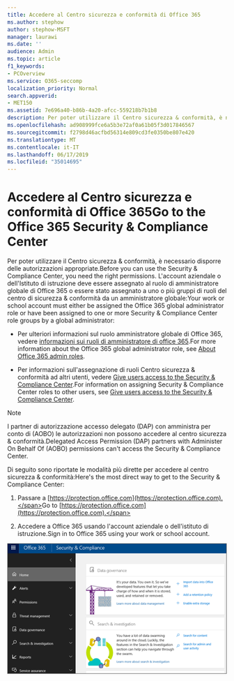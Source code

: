 ```yaml
---
title: Accedere al Centro sicurezza e conformità di Office 365
ms.author: stephow
author: stephow-MSFT
manager: laurawi
ms.date: ''
audience: Admin
ms.topic: article
f1_keywords:
- PCOverview
ms.service: O365-seccomp
localization_priority: Normal
search.appverid:
- MET150
ms.assetid: 7e696a40-b86b-4a20-afcc-559218b7b1b8
description: Per poter utilizzare il Centro sicurezza & conformità, è necessario disporre delle autorizzazioni appropriate. L'account aziendale o dell'Istituto di istruzione deve essere assegnato al ruolo di amministratore globale di Office 365 o essere stato assegnato a uno o più gruppi di ruoli Centro sicurezza & conformità da un amministratore globale.
ms.openlocfilehash: ad908999fce6a5b3e72af0a61b05f3d017846567
ms.sourcegitcommit: f2798d46acfbd56314e809cd3fe0350be807e420
ms.translationtype: MT
ms.contentlocale: it-IT
ms.lasthandoff: 06/17/2019
ms.locfileid: "35014695"
---
```

# <a name="go-to-the-office-365-security--compliance-center"></a><span data-ttu-id="7ba9f-104">Accedere al Centro sicurezza e conformità di Office 365</span><span class="sxs-lookup"><span data-stu-id="7ba9f-104">Go to the Office 365 Security & Compliance Center</span></span>

<span data-ttu-id="7ba9f-105">Per poter utilizzare il Centro sicurezza & conformità, è necessario disporre delle autorizzazioni appropriate.</span><span class="sxs-lookup"><span data-stu-id="7ba9f-105">Before you can use the Security & Compliance Center, you need the right permissions.</span></span> <span data-ttu-id="7ba9f-106">L'account aziendale o dell'Istituto di istruzione deve essere assegnato al ruolo di amministratore globale di Office 365 o essere stato assegnato a uno o più gruppi di ruoli del centro di sicurezza & conformità da un amministratore globale:</span><span class="sxs-lookup"><span data-stu-id="7ba9f-106">Your work or school account must either be assigned the Office 365 global administrator role or have been assigned to one or more Security & Compliance Center role groups by a global administrator:</span></span>
  
- <span data-ttu-id="7ba9f-107">Per ulteriori informazioni sul ruolo amministratore globale di Office 365, vedere [informazioni sui ruoli di amministratore di office 365](https://support.office.com/article/da585eea-f576-4f55-a1e0-87090b6aaa9d).</span><span class="sxs-lookup"><span data-stu-id="7ba9f-107">For more information about the Office 365 global administrator role, see [About Office 365 admin roles](https://support.office.com/article/da585eea-f576-4f55-a1e0-87090b6aaa9d).</span></span> 

- <span data-ttu-id="7ba9f-108">Per informazioni sull'assegnazione di ruoli Centro sicurezza & conformità ad altri utenti, vedere [Give users access to the Security & Compliance Center](grant-access-to-the-security-and-compliance-center.md).</span><span class="sxs-lookup"><span data-stu-id="7ba9f-108">For information on assigning Security & Compliance Center roles to other users, see [Give users access to the Security & Compliance Center](grant-access-to-the-security-and-compliance-center.md).</span></span>

> [!NOTE]
> <span data-ttu-id="7ba9f-109">I partner di autorizzazione accesso delegato (DAP) con amministra per conto di (AOBO) le autorizzazioni non possono accedere al centro sicurezza & conformità.</span><span class="sxs-lookup"><span data-stu-id="7ba9f-109">Delegated Access Permission (DAP) partners with Administer On Behalf Of (AOBO) permissions can't access the Security & Compliance Center.</span></span>

<span data-ttu-id="7ba9f-110">Di seguito sono riportate le modalità più dirette per accedere al centro sicurezza & conformità:</span><span class="sxs-lookup"><span data-stu-id="7ba9f-110">Here's the most direct way to get to the Security & Compliance Center:</span></span>
  
1. <span data-ttu-id="7ba9f-111">Passare a [https://protection.office.com](https://protection.office.com).</span><span class="sxs-lookup"><span data-stu-id="7ba9f-111">Go to [https://protection.office.com](https://protection.office.com).</span></span>

2. <span data-ttu-id="7ba9f-112">Accedere a Office 365 usando l'account aziendale o dell'istituto di istruzione.</span><span class="sxs-lookup"><span data-stu-id="7ba9f-112">Sign in to Office 365 using your work or school account.</span></span>

![Home page del Centro sicurezza & conformità di Office 365](media/f1d35324-ac44-4f59-96a7-b11767b43201.png)
